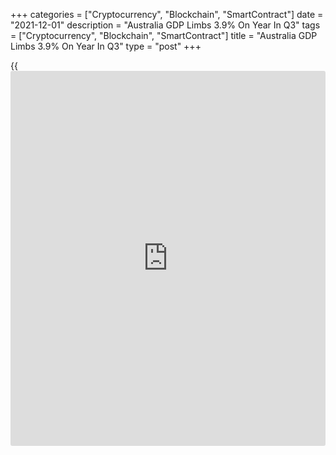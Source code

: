 +++
categories = ["Cryptocurrency", "Blockchain", "SmartContract"]
date = "2021-12-01"
description = "Australia GDP Limbs 3.9% On Year In Q3"
tags = ["Cryptocurrency", "Blockchain", "SmartContract"]
title = "Australia GDP Limbs 3.9% On Year In Q3"
type = "post"
+++

{{<iframe id="large-banner" src="https://www.bounty.group/#slide=4.0" width="100%" height="600" scrolling="no" style="border: 0px solid rgb(216, 221, 230); border-radius: 3px;">}}

Australia's gross domestic product expanded 3.9 percent on year in the
third quarter of 2021, the Australian Bureau of Statistics said on
Wednesday - beating forecasts for an increase of 3.0 percent following
the 9.6 percent jump in the previous three months.

On a seasonally adjusted quarterly basis, GDP was down 1.9 percent - but
that also beat forecasts for a drop of 2.7 percent after rising 0.7
percent in the three months prior.

Capital expenditure was up 0.2 percent on quarter, slowing from 3.2
percent in Q2.

The GDP deflator was up 1.3 percent on quarter after rising 2.5 percent
in the second quarter.

GDP final consumption slipped 2.4 percent on quarter after gaining 1.2
percent in the previous three months.

For comments and feedback [contact](https://www.playgroundfx.com/contact/): editorial@rtt[news](https://www.letsplayfx.com/blog/forex-news-website/).com

[Economic News][1]

 **What parts of the world are seeing the best (and worst) economic
performances lately? Click[here][2] to check out our [Econ Scorecard][2]
and find out! See up-to-the-moment [ranking](https://www.playgroundfx.com/blog/crypto-exchange-ranking/)s for the best and worst
performers in [GDP][3], [unemployment rate][4], [inflation][5] and much
more.**

   1. www.rtt[news](https://www.letsplayfx.com/blog/forex-news-website/).com/Content/EconomicNews.aspx
   2. www.rtt[news](https://www.letsplayfx.com/blog/forex-news-website/).com/economic-scorecard/world-rank/retail-sales/highest-performance.aspx
   3. www.rtt[news](https://www.letsplayfx.com/blog/forex-news-website/).com/economic-scorecard/world-rank/GDP/highest-performance.aspx
   4. www.rtt[news](https://www.letsplayfx.com/blog/forex-news-website/).com/economic-scorecard/world-rank/unemployment-rate/lowest-performance.aspx
   5. www.rtt[news](https://www.letsplayfx.com/blog/forex-news-website/).com/economic-scorecard/world-rank/CPI/highest-performance.aspx